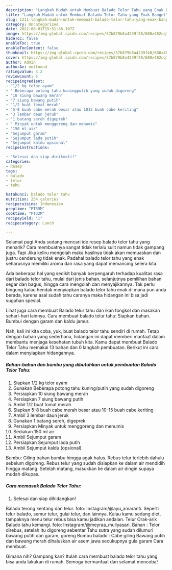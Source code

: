```yaml
---
description: "Langkah Mudah untuk Membuat Balado Telor Tahu yang Enak Banget"
title: "Langkah Mudah untuk Membuat Balado Telor Tahu yang Enak Banget"
slug: 1211-langkah-mudah-untuk-membuat-balado-telor-tahu-yang-enak-banget
category: Uncategorized
date: 2022-06-01T15:51:36.107Z
image: https://img-global.cpcdn.com/recipes/57b879b8a4239f48/680x482cq70/balado-telor-tahu-foto-resep-utama.jpg
hideToc: false
enableToc: true
enableTocContent: false
thumbnail: https://img-global.cpcdn.com/recipes/57b879b8a4239f48/680x482cq70/balado-telor-tahu-foto-resep-utama.jpg
cover: https://img-global.cpcdn.com/recipes/57b879b8a4239f48/680x482cq70/balado-telor-tahu-foto-resep-utama.jpg
author: Admin
authorAv: notfound
ratingvalue: 4.2
reviewcount: 5
recipeingredient:
- "1/2 kg telor ayam"
- " Beberapa potong tahu kuningputih yang sudah digoreng"
- "10 siung bawang merah"
- "7 siung bawang putih"
- "1/2 buat tomat merah"
- "5-8 buah cabe merah besar atau 1015 buah cabe keriting"
- "3 lembar daun jeruk"
- "1 batang sereh digeprek"
- " Minyak untuk menggoreng dan menumis"
- "150 ml air"
- "Sejumput garam"
- "Sejumput lada putih"
- "Sejumput kaldu opsional"
recipeinstructions:

- "Selesai dan siap dinikmati!"
categories:
- Resep
tags:
- balado
- telor
- tahu

katakunci: balado telor tahu 
nutrition: 254 calories
recipecuisine: Indonesian
preptime: "PT39M"
cooktime: "PT32M"
recipeyield: "1"
recipecategory: Lunch

---
```



Selamat pagi Anda sedang mencari ide resep balado telor tahu yang menarik? Cara membuatnya sangat tidak terlalu sulit namun tidak gampang juga. Tapi Jika keliru mengolah maka hasilnya tidak akan memuaskan dan justru cenderung tidak enak. Padahal balado telor tahu yang enak seharusnya memiliki aroma dan rasa yang dapat memancing selera kita.


Ada beberapa hal yang sedikit banyak berpengaruh terhadap kualitas rasa dari balado telor tahu, mulai dari jenis bahan, selanjutnya pemilihan bahan segar dan bagus, hingga cara mengolah dan menyajikannya. Tak perlu bingung kalau hendak menyiapkan balado telor tahu enak di mana pun anda berada, karena asal sudah tahu caranya maka hidangan ini bisa jadi suguhan spesial.

Lihat juga cara membuat Balado telur tahu dan ikan tongkol dan masakan sehari-hari lainnya. Cara membuat balado telur tahu: Siapkan bahan. Bumbui dengan garam dan kaldu jamur.


Nah, kali ini kita coba, yuk, buat balado telor tahu sendiri di rumah. Tetap dengan bahan yang sederhana, hidangan ini dapat memberi manfaat dalam membantu menjaga kesehatan tubuh kita. Kamu dapat membuat Balado Telor Tahu memakai 13 bahan dan 0 langkah pembuatan. Berikut ini cara dalam menyiapkan hidangannya.

<!--inarticleads1-->

##### Bahan-bahan dan bumbu yang dibutuhkan untuk pembuatan Balado Telor Tahu:

1. Siapkan 1/2 kg telor ayam
1. Gunakan  Beberapa potong tahu kuning/putih yang sudah digoreng
1. Persiapkan 10 siung bawang merah
1. Persiapkan 7 siung bawang putih
1. Ambil 1/2 buat tomat merah
1. Siapkan 5-8 buah cabe merah besar atau 10-15 buah cabe keriting
1. Ambil 3 lembar daun jeruk
1. Gunakan 1 batang sereh, digeprek
1. Persiapkan  Minyak untuk menggoreng dan menumis
1. Sediakan 150 ml air
1. Ambil Sejumput garam
1. Persiapkan Sejumput lada putih
1. Ambil Sejumput kaldu (opsional)


Bumbu: Giling bahan bumbu hingga agak halus. Rebus telur terlebih dahulu sebelum digoreng. Rebus telur yang sudah disiapkan ke dalam air mendidih hingga matang. Setelah matang, masukkan ke dalam air dingin supaya mudah dikupas. 

<!--inarticleads2-->

##### Cara memasak Balado Telor Tahu:


1. Selesai dan siap dihidangkan!

Balado terong kentang dan telur. foto: Instagram/@ayu_amaranti. Seperti telur balado, semur telur, gulai telur, dan lainnya. Kalau kamu sedang diet, tampaknya menu telur rebus bisa kamu jadikan andalan. Telur Orak-arik Balado tahu kemangi. foto: Instagram/@meyraa_mullyasari. Bahan : Telor direbus, setelah itu digoreng sebentar Tahu sutra yang sudah dilumuri bawang putih dan garam, goreng Bumbu balado : Cabe giling Bawang putih dan bawang merah dihaluskan air asem jawa secukupnya gula garam Cara membuat. 

Gimana nih? Gampang kan? Itulah cara membuat balado telor tahu yang bisa anda lakukan di rumah. Semoga bermanfaat dan selamat mencoba!
